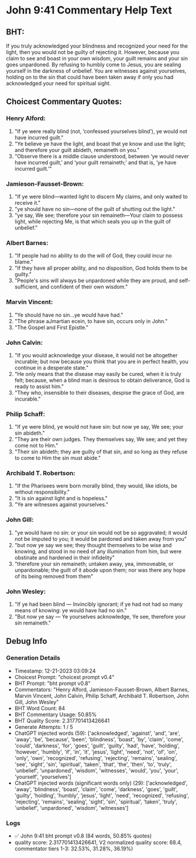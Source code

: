 # John 9:41 Commentary Help Text

## BHT:
If you truly acknowledged your blindness and recognized your need for the light, then you would not be guilty of rejecting it. However, because you claim to see and boast in your own wisdom, your guilt remains and your sin goes unpardoned. By refusing to humbly come to Jesus, you are sealing yourself in the darkness of unbelief. You are witnesses against yourselves, holding on to the sin that could have been taken away if only you had acknowledged your need for spiritual sight.

## Choicest Commentary Quotes:
### Henry Alford:
1. "If ye were really blind (not, ‘confessed yourselves blind’), ye would not have incurred guilt."
2. "Ye believe ye have the light, and boast that ye know and use the light; and therefore your guilt abideth, remaineth on you."
3. "Observe there is a middle clause understood, between ‘ye would never have incurred guilt,’ and ‘your guilt remaineth;’ and that is, ‘ye have incurred guilt.’"

### Jamieson-Fausset-Brown:
1. "If ye were blind—wanted light to discern My claims, and only waited to receive it."
2. "ye should have no sin—none of the guilt of shutting out the light."
3. "ye say, We see; therefore your sin remaineth—Your claim to possess light, while rejecting Me, is that which seals you up in the guilt of unbelief."

### Albert Barnes:
1. "If people had no ability to do the will of God, they could incur no blame."
2. "If they have all proper ability, and no disposition, God holds them to be guilty."
3. "People's sins will always be unpardoned while they are proud, and self-sufficient, and confident of their own wisdom."

### Marvin Vincent:
1. "Ye should have no sin...ye would have had." 
2. "The phrase aJmartian ecein, to have sin, occurs only in John."
3. "The Gospel and First Epistle."

### John Calvin:
1. "If you would acknowledge your disease, it would not be altogether incurable; but now because you think that you are in perfect health, you continue in a desperate state."
2. "He only means that the disease may easily be cured, when it is truly felt; because, when a blind man is desirous to obtain deliverance, God is ready to assist him."
3. "They who, insensible to their diseases, despise the grace of God, are incurable."

### Philip Schaff:
1. "If ye were blind, ye would not have sin: but now ye say, We see; your sin abideth." 
2. "They are their own judges. They themselves say, We see; and yet they come not to Him." 
3. "Their sin abideth; they are guilty of that sin, and so long as they refuse to come to Him the sin must abide."

### Archibald T. Robertson:
1. "If the Pharisees were born morally blind, they would, like idiots, be without responsibility."
2. "It is sin against light and is hopeless."
3. "Ye are witnesses against yourselves."

### John Gill:
1. "ye would have no sin: or your sin would not be so aggravated; it would not be imputed to you; it would be pardoned and taken away from you" 
2. "but now ye say we see; they thought themselves to be wise and knowing, and stood in no need of any illumination from him, but were obstinate and hardened in their infidelity"
3. "therefore your sin remaineth; untaken away, yea, immoveable, or unpardonable; the guilt of it abode upon them; nor was there any hope of its being removed from them"

### John Wesley:
1. "If ye had been blind — Invincibly ignorant; if ye had not had so many means of knowing: ye would have had no sin."
2. "But now ye say — Ye yourselves acknowledge, Ye see, therefore your sin remaineth."



## Debug Info
### Generation Details
- Timestamp: 12-21-2023 03:09:24
- Choicest Prompt: "choicest prompt v0.4"
- BHT Prompt: "bht prompt v0.8"
- Commentators: "Henry Alford, Jamieson-Fausset-Brown, Albert Barnes, Marvin Vincent, John Calvin, Philip Schaff, Archibald T. Robertson, John Gill, John Wesley"
- BHT Word Count: 84
- BHT Commentary Usage: 50.85%
- BHT Quality Score: 2.317701413426641
- Generate Attempts: 1 / 5
- ChatGPT injected words (59):
	['acknowledged', 'against', 'and', 'are', 'away', 'be', 'because', 'been', 'blindness', 'boast', 'by', 'claim', 'come', 'could', 'darkness', 'for', 'goes', 'guilt', 'guilty', 'had', 'have', 'holding', 'however', 'humbly', 'if', 'in', 'it', 'jesus', 'light', 'need', 'not', 'of', 'on', 'only', 'own', 'recognized', 'refusing', 'rejecting', 'remains', 'sealing', 'see', 'sight', 'sin', 'spiritual', 'taken', 'that', 'the', 'then', 'to', 'truly', 'unbelief', 'unpardoned', 'wisdom', 'witnesses', 'would', 'you', 'your', 'yourself', 'yourselves']
- ChatGPT injected words (significant words only) (29):
	['acknowledged', 'away', 'blindness', 'boast', 'claim', 'come', 'darkness', 'goes', 'guilt', 'guilty', 'holding', 'humbly', 'jesus', 'light', 'need', 'recognized', 'refusing', 'rejecting', 'remains', 'sealing', 'sight', 'sin', 'spiritual', 'taken', 'truly', 'unbelief', 'unpardoned', 'wisdom', 'witnesses']

### Logs
- ✅ John 9:41 bht prompt v0.8 (84 words, 50.85% quotes)
- quality score: 2.317701413426641, V2 normalized quality score: 68.4, commentator tiers 1-3: 32.53%, 31.28%, 36.19%)